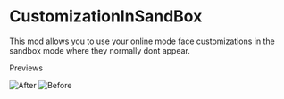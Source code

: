 # CustomizationInSandBox
This mod allows you to use your online mode face customizations in the sandbox mode where they normally dont appear.

<summary>Previews</summary>

![After](https://user-images.githubusercontent.com/103238785/210508698-28279860-239d-4669-bd2b-905daedda4d2.png)
![Before](https://user-images.githubusercontent.com/103238785/210508712-9367104b-e4b0-4b78-82de-cc0d234c0cae.png)
